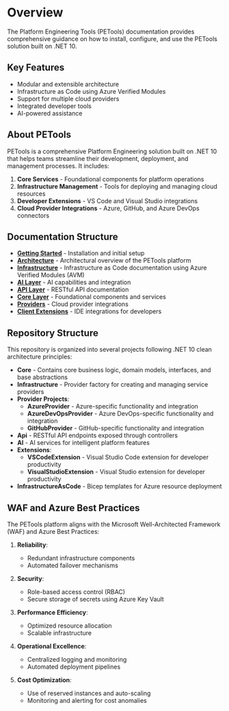 # Overview

The Platform Engineering Tools (PETools) documentation provides comprehensive guidance on how to install, configure, and use the PETools solution built on .NET 10.

## Key Features

- Modular and extensible architecture
- Infrastructure as Code using Azure Verified Modules
- Support for multiple cloud providers
- Integrated developer tools
- AI-powered assistance

## About PETools

PETools is a comprehensive Platform Engineering solution built on .NET 10 that helps teams streamline their development, deployment, and management processes. It includes:

1. **Core Services** - Foundational components for platform operations
2. **Infrastructure Management** - Tools for deploying and managing cloud resources
3. **Developer Extensions** - VS Code and Visual Studio integrations
4. **Cloud Provider Integrations** - Azure, GitHub, and Azure DevOps connectors

## Documentation Structure

- **[Getting Started](./getting-started/README.md)** - Installation and initial setup
- **[Architecture](./architecture/README.md)** - Architectural overview of the PETools platform
- **[Infrastructure](./infrastructure/README.md)** - Infrastructure as Code documentation using Azure Verified Modules (AVM)
- **[AI Layer](./ai/README.md)** - AI capabilities and integration
- **[API Layer](./api/README.md)** - RESTful API documentation
- **[Core Layer](./core/README.md)** - Foundational components and services
- **[Providers](./providers/README.md)** - Cloud provider integrations
- **[Client Extensions](./client-extensions/README.md)** - IDE integrations for developers

## Repository Structure

This repository is organized into several projects following .NET 10 clean architecture principles:

- **Core** - Contains core business logic, domain models, interfaces, and base abstractions
- **Infrastructure** - Provider factory for creating and managing service providers  
- **Provider Projects**:
  - **AzureProvider** - Azure-specific functionality and integration
  - **AzureDevOpsProvider** - Azure DevOps-specific functionality and integration
  - **GitHubProvider** - GitHub-specific functionality and integration
- **Api** - RESTful API endpoints exposed through controllers
- **AI** - AI services for intelligent platform features
- **Extensions**:
  - **VSCodeExtension** - Visual Studio Code extension for developer productivity
  - **VisualStudioExtension** - Visual Studio extension for developer productivity
- **InfrastructureAsCode** - Bicep templates for Azure resource deployment

## WAF and Azure Best Practices

The PETools platform aligns with the Microsoft Well-Architected Framework (WAF) and Azure Best Practices:

1. **Reliability**:
   - Redundant infrastructure components
   - Automated failover mechanisms

2. **Security**:
   - Role-based access control (RBAC)
   - Secure storage of secrets using Azure Key Vault

3. **Performance Efficiency**:
   - Optimized resource allocation
   - Scalable infrastructure

4. **Operational Excellence**:
   - Centralized logging and monitoring
   - Automated deployment pipelines

5. **Cost Optimization**:
   - Use of reserved instances and auto-scaling
   - Monitoring and alerting for cost anomalies
